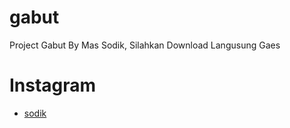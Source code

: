 # gabut
Project Gabut By Mas Sodik, Silahkan Download Langusung Gaes

# Instagram
- [sodik](https://instagram.com/tamddk)
